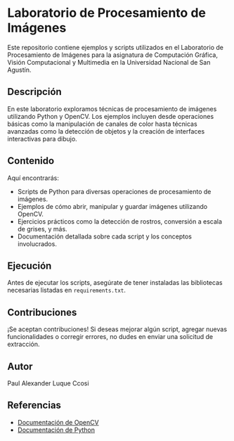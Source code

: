 
# Laboratorio de Procesamiento de Imágenes

Este repositorio contiene ejemplos y scripts utilizados en el Laboratorio de Procesamiento de Imágenes para la asignatura de Computación Gráfica, Visión Computacional y Multimedia en la Universidad Nacional de San Agustín.

## Descripción

En este laboratorio exploramos técnicas de procesamiento de imágenes utilizando Python y OpenCV. Los ejemplos incluyen desde operaciones básicas como la manipulación de canales de color hasta técnicas avanzadas como la detección de objetos y la creación de interfaces interactivas para dibujo.

## Contenido

Aquí encontrarás:

- Scripts de Python para diversas operaciones de procesamiento de imágenes.
- Ejemplos de cómo abrir, manipular y guardar imágenes utilizando OpenCV.
- Ejercicios prácticos como la detección de rostros, conversión a escala de grises, y más.
- Documentación detallada sobre cada script y los conceptos involucrados.

## Ejecución

Antes de ejecutar los scripts, asegúrate de tener instaladas las bibliotecas necesarias listadas en `requirements.txt`.

## Contribuciones

¡Se aceptan contribuciones! Si deseas mejorar algún script, agregar nuevas funcionalidades o corregir errores, no dudes en enviar una solicitud de extracción.

## Autor

Paul Alexander Luque Ccosi

## Referencias

- [Documentación de OpenCV](https://docs.opencv.org/)
- [Documentación de Python](https://docs.python.org/)

